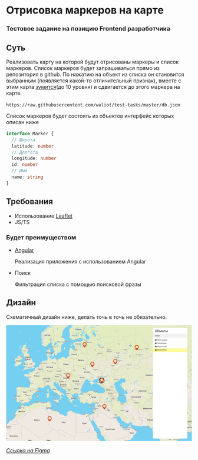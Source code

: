 # Отрисовка маркеров на карте
### Тестовое задание на позицию Frontend разработчика

## Суть

Реализовать карту на которой будут отрисованы маркеры и список маркеров. Список маркеров будет запрашиваться прямо из репозитория в github. По нажатию на объект из списка он становится выбранным (появляется какой-то отличительный признак), вместе с этим карта [зумится](https://leafletjs.com/reference-1.6.0.html#map-setzoom)(до 10 уровня) и сдвигается до этого маркера на карте.

`https://raw.githubusercontent.com/waliot/test-tasks/master/db.json`

Список маркеров будет состоять из объектов интерфейс которых описан ниже

```ts
interface Marker {
  // Широта
  latitude: number
  // Долгота
  longitude: number
  id: number
  // Имя
  name: string
}
```

## Требования

- Использование [Leaflet](https://leafletjs.com/)
- JS/TS

### Будет преимуществом

- [Angular](https://angular.io/)
  
  Реализация приложения с использованием Angular

- Поиск

  Фильтрация списка с помощью поисковой фразы

## Дизайн

Схематичный дизайн ниже, делать точь в точь не обязательно.

![](../assets/images/frontend-design.png)

_[Ссылка на Figma](https://www.figma.com/file/h0n3bPlbDcOBay3AQqcnGV/Frontend-design?node-id=0%3A1)_